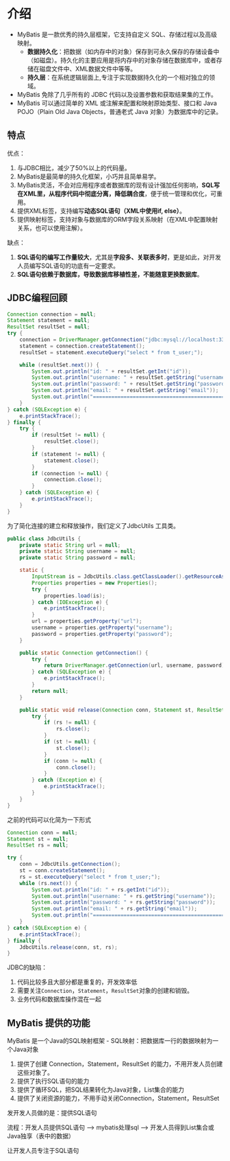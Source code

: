 # 介绍

- MyBatis 是一款优秀的持久层框架，它支持自定义 SQL、存储过程以及高级映射。
    - **数据持久化**：把数据（如内存中的对象）保存到可永久保存的存储设备中（如磁盘）。持久化的主要应用是将内存中的对象存储在数据库中，或者存储在磁盘文件中、XML数据文件中等等。
    - **持久层**：在系统逻辑层面上,专注于实现数据持久化的一个相对独立的领域。
- MyBatis 免除了几乎所有的 JDBC 代码以及设置参数和获取结果集的工作。
- MyBatis 可以通过简单的 XML 或注解来配置和映射原始类型、接口和 Java POJO（Plain Old Java Objects，普通老式 Java 对象）为数据库中的记录。

## 特点

优点：

1. 与JDBC相比，减少了50%以上的代码量。
2. MyBatis是最简单的持久化框架，小巧并且简单易学。
3. MyBatis灵活，不会对应用程序或者数据库的现有设计强加任何影响，**SQL写在XML里，从程序代码中彻底分离，降低耦合度**，便于统一管理和优化，可重用。
4. 提供XML标签，支持编写**动态SQL语句（XML中使用if, else）**。
5. 提供映射标签，支持对象与数据库的ORM字段关系映射（在XML中配置映射关系，也可以使用注解）。

缺点：

1. **SQL语句的编写工作量较大**，尤其是**字段多、关联表多时**，更是如此，对开发人员编写SQL语句的功底有一定要求。
2. **SQL语句依赖于数据库，导致数据库移植性差，不能随意更换数据库**。

## JDBC编程回顾

```java
Connection connection = null;
Statement statement = null;
ResultSet resultSet = null;
try {
    connection = DriverManager.getConnection("jdbc:mysql://localhost:3306/jdbc_demo", "root", "6019");
    statement = connection.createStatement();
    resultSet = statement.executeQuery("select * from t_user;");

    while (resultSet.next()) {
        System.out.println("id: " + resultSet.getInt("id"));
        System.out.println("username: " + resultSet.getString("username"));
        System.out.println("password: " + resultSet.getString("password"));
        System.out.println("email: " + resultSet.getString("email"));
        System.out.println("==============================================");
    }
} catch (SQLException e) {
    e.printStackTrace();
} finally {
    try {
        if (resultSet != null) {
            resultSet.close();
        }
        if (statement != null) {
            statement.close();
        }
        if (connection != null) {
            connection.close();
        }
    } catch (SQLException e) {
        e.printStackTrace();
    }
}
```

为了简化连接的建立和释放操作，我们定义了JdbcUtils 工具类。

```java
public class JdbcUtils {
    private static String url = null;
    private static String username = null;
    private static String password = null;

    static {
        InputStream is = JdbcUtils.class.getClassLoader().getResourceAsStream("db.properties");
        Properties properties = new Properties();
        try {
            properties.load(is);
        } catch (IOException e) {
            e.printStackTrace();
        }
        url = properties.getProperty("url");
        username = properties.getProperty("username");
        password = properties.getProperty("password");
    }

    public static Connection getConnection() {
        try {
            return DriverManager.getConnection(url, username, password);
        } catch (SQLException e) {
            e.printStackTrace();
        }
        return null;
    }

    public static void release(Connection conn, Statement st, ResultSet rs) {
        try {
            if (rs != null) {
                rs.close();
            }
            if (st != null) {
                st.close();
            }
            if (conn != null) {
                conn.close();
            }
        } catch (Exception e) {
            e.printStackTrace();
        }
    }
}
```

之前的代码可以化简为一下形式

```java
Connection conn = null;
Statement st = null;
ResultSet rs = null;

try {
    conn = JdbcUtils.getConnection();
    st = conn.createStatement();
    rs = st.executeQuery("select * from t_user;");
    while (rs.next()) {
        System.out.println("id: " + rs.getInt("id"));
        System.out.println("username: " + rs.getString("username"));
        System.out.println("password: " + rs.getString("password"));
        System.out.println("email: " + rs.getString("email"));
        System.out.println("==============================================");
    }
} catch (SQLException e) {
    e.printStackTrace();
} finally {
    JdbcUtils.release(conn, st, rs);
}
```

JDBC的缺陷：

1. 代码比较多且大部分都是重复的，开发效率低
2. 需要关注`Connection`，`Statement`，`ResultSet`对象的创建和销毁。
3. 业务代码和数据库操作混在一起

## MyBatis 提供的功能

MyBatis 是一个Java的SQL映射框架
    - SQL映射：把数据库一行的数据映射为一个Java对象

1. 提供了创建 Connection，Statement，ResultSet 的能力，不用开发人员创建这些对象了。
2. 提供了执行SQL语句的能力
3. 提供了循环SQL，把SQL结果转化为Java对象，List集合的能力
4. 提供了关闭资源的能力，不用手动关闭Connection，Statement，ResultSet

发开发人员做的是：提供SQL语句

流程：开发人员提供SQL语句 --> mybatis处理sql --> 开发人员得到List集合或Java独享（表中的数据）

让开发人员专注于SQL语句

